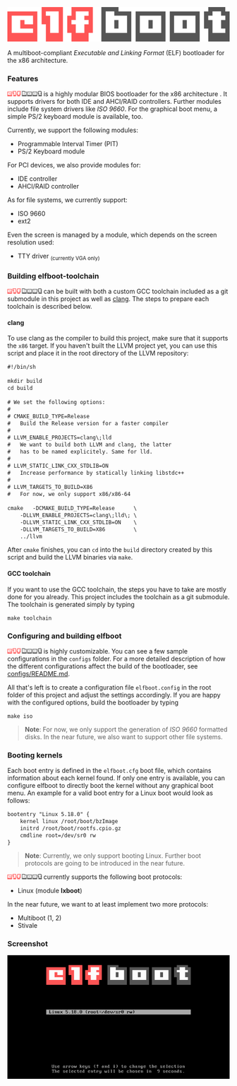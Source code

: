 ![elfboot](images/elfboot-logo.png)

A multiboot-compliant *Executable and Linking Format* (ELF) bootloader for the x86 architecture.

### Features ###

![elfboot](images/elfboot-logo-inline.png) is a highly modular BIOS bootloader for the x86 architecture . It supports drivers for both IDE and AHCI/RAID controllers. Further modules include file system drivers like *ISO 9660*. For the graphical boot menu, a simple PS/2 keyboard module is available, too.

Currently, we support the following modules:

 - Programmable Interval Timer (PIT)
 - PS/2 Keyboard module

For PCI devices, we also provide modules for:

 - IDE controller
 - AHCI/RAID controller

As for file systems, we currently support:

 - ISO 9660
 - ext2

Even the screen is managed by a module, which depends on the screen resolution used:

 - TTY driver <sub>(currently VGA only)</sub>

### Building elfboot-toolchain ###

![elfboot](images/elfboot-logo-inline.png) can be built with both a custom GCC toolchain included as a git submodule in this project as well as [clang](https://github.com/llvm/llvm-project). The steps to prepare each toolchain is described below.

#### clang ####

To use clang as the compiler to build this project, make sure that it supports the `x86` target. If you haven't built the LLVM project yet, you can use this script and place it in the root directory of the LLVM repository:

```
#!/bin/sh

mkdir build
cd build

# We set the following options:
#
# CMAKE_BUILD_TYPE=Release
# 	Build the Release version for a faster compiler
#
# LLVM_ENABLE_PROJECTS=clang\;lld
# 	We want to build both LLVM and clang, the latter
# 	has to be named explicitely. Same for lld.
#
# LLVM_STATIC_LINK_CXX_STDLIB=ON
#	Increase performance by statically linking libstdc++
#
# LLVM_TARGETS_TO_BUILD=X86
# 	For now, we only support x86/x86-64

cmake 	-DCMAKE_BUILD_TYPE=Release		\
	-DLLVM_ENABLE_PROJECTS=clang\;lld\;	\
	-DLLVM_STATIC_LINK_CXX_STDLIB=ON	\
	-DLLVM_TARGETS_TO_BUILD=X86			\
	../llvm
```
After `cmake` finishes, you can `cd` into the `build` directory created by this script and build the LLVM binaries via `make`.

#### GCC toolchain ####

If you want to use the GCC toolchain, the steps you have to take are mostly done for you already. This project includes the toolchain as a git submodule. The toolchain is generated simply by typing

```
make toolchain
```

### Configuring and building elfboot ###

![elfboot](images/elfboot-logo-inline.png) is highly customizable. You can see a few sample configurations in the `configs` folder. For a more detailed description of how the different configurations affect the build of the bootloader, see [configs/README.md](configs/README.md).

All that's left is to create a configuration file `elfboot.config` in the root folder of this project and adjust the settings accordingly. If you are happy with the configured options, build the bootloader by typing

```
make iso
```

> **Note**: For now, we only support the generation of *ISO 9660* formatted disks. In the near future, we also want to support other file systems.

### Booting kernels ###

Each boot entry is defined in the `elfboot.cfg` boot file, which contains information about each kernel found. If only one entry is available, you can configure elfboot to directly boot the kernel without any graphical boot menu. An example for a valid boot entry for a Linux boot would look as follows:

```
bootentry "Linux 5.18.0" {
	kernel linux /root/boot/bzImage
	initrd /root/boot/rootfs.cpio.gz
	cmdline root=/dev/sr0 rw
}
```

> **Note**: Currently, we only support booting Linux. Further boot protocols are going to be introduced in the near future.

![elfboot](images/elfboot-logo-inline.png) currently supports the following boot protocols:

 - Linux (module **lxboot**)

In the near future, we want to at least implement two more protocols:

 - Multiboot (1, 2)
 - Stivale

### Screenshot ###

![elfboot menu](images/elfboot-loader-menu.png)